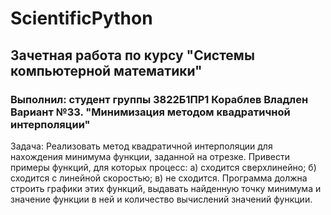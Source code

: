 # ScientificPython 
## Зачетная работа по курсу "Системы компьютерной математики" 
### Выполнил: студент группы 3822Б1ПР1 Кораблев Владлен Вариант №33. "Минимизация методом квадратичной интерполяции"  
Задача: Реализовать метод квадратичной интерполяции для нахождения минимума функции, заданной на отрезке. Привести примеры функций, для которых процесс: 
а) сходится сверхлинейно; 
б) сходится с линейной скоростью; 
в) не сходится. 
Программа должна строить графики этих функций, выдавать найденную точку минимума и значение функции в ней и количество вычислений значений функции.
